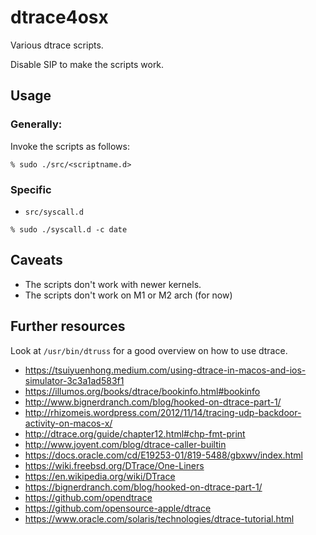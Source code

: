 # dtrace4osx
Various dtrace scripts.

Disable SIP to make the scripts work.

## Usage

### Generally:

Invoke the scripts as follows:

```
% sudo ./src/<scriptname.d>
```

### Specific 

- `src/syscall.d`

```
% sudo ./syscall.d -c date
```

## Caveats

- The scripts don't work with newer kernels.
- The scripts don't work on M1 or M2 arch (for now)

## Further resources

Look at `/usr/bin/dtruss` for a good overview on how to use dtrace.

- https://tsuiyuenhong.medium.com/using-dtrace-in-macos-and-ios-simulator-3c3a1ad583f1
- https://illumos.org/books/dtrace/bookinfo.html#bookinfo
- http://www.bignerdranch.com/blog/hooked-on-dtrace-part-1/
- http://rhizomeis.wordpress.com/2012/11/14/tracing-udp-backdoor-activity-on-macos-x/
- http://dtrace.org/guide/chapter12.html#chp-fmt-print
- http://www.joyent.com/blog/dtrace-caller-builtin
- https://docs.oracle.com/cd/E19253-01/819-5488/gbxwv/index.html
- https://wiki.freebsd.org/DTrace/One-Liners
- https://en.wikipedia.org/wiki/DTrace
- https://bignerdranch.com/blog/hooked-on-dtrace-part-1/
- https://github.com/opendtrace
- https://github.com/opensource-apple/dtrace
- https://www.oracle.com/solaris/technologies/dtrace-tutorial.html

